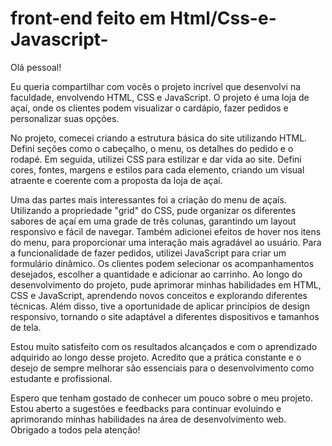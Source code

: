 #  front-end feito em Html/Css-e-Javascript-

Olá pessoal!

Eu queria compartilhar com vocês o projeto incrível que desenvolvi na faculdade, envolvendo HTML, CSS e JavaScript. O projeto é uma loja de açaí, onde os clientes podem visualizar o cardápio, fazer pedidos e personalizar suas opções.

No projeto, comecei criando a estrutura básica do site utilizando HTML. Defini seções como o cabeçalho, o menu, os detalhes do pedido e o rodapé. Em seguida, utilizei CSS para estilizar e dar vida ao site. Defini cores, fontes, margens e estilos para cada elemento, criando um visual atraente e coerente com a proposta da loja de açaí.

Uma das partes mais interessantes foi a criação do menu de açaís. Utilizando a propriedade "grid" do CSS, pude organizar os diferentes sabores de açaí em uma grade de três colunas, garantindo um layout responsivo e fácil de navegar. Também adicionei efeitos de hover nos itens do menu, para proporcionar uma interação mais agradável ao usuário.
Para a funcionalidade de fazer pedidos, utilizei JavaScript para criar um formulário dinâmico. Os clientes podem selecionar os acompanhamentos desejados, escolher a quantidade e adicionar ao carrinho. 
Ao longo do desenvolvimento do projeto, pude aprimorar minhas habilidades em HTML, CSS e JavaScript, aprendendo novos conceitos e explorando diferentes técnicas. Além disso, tive a oportunidade de aplicar princípios de design responsivo, tornando o site adaptável a diferentes dispositivos e tamanhos de tela.

Estou muito satisfeito com os resultados alcançados e com o aprendizado adquirido ao longo desse projeto. Acredito que a prática constante e o desejo de sempre melhorar são essenciais para o desenvolvimento como estudante e profissional.

Espero que tenham gostado de conhecer um pouco sobre o meu projeto. Estou aberto a sugestões e feedbacks para continuar evoluindo e aprimorando minhas habilidades na área de desenvolvimento web. Obrigado a todos pela atenção!


